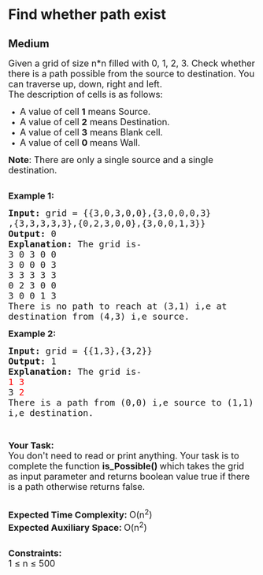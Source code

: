 # Find whether path exist
## Medium 
<div class="problem-statement">
                <p></p><p><span style="font-size:18px">Given a grid of size n*n&nbsp;filled with 0, 1, 2, 3. Check whether there is a path possible from the source to destination.&nbsp;You can traverse up, down, right and left.<br>
The description of cells is as follows:</span></p>

<ul>
	<li><span style="font-size:18px">A value of cell&nbsp;<strong>1</strong>&nbsp;means Source.</span></li>
	<li><span style="font-size:18px">A value of cell&nbsp;<strong>2</strong>&nbsp;means Destination.</span></li>
	<li><span style="font-size:18px">A value of cell&nbsp;<strong>3</strong>&nbsp;means Blank cell.</span></li>
	<li><span style="font-size:18px">A value of cell <strong>0&nbsp;</strong>means&nbsp;Wall.</span></li>
</ul>

<p><span style="font-size:18px"><strong>Note</strong>: There are only a single source and a single destination.</span><br>
&nbsp;</p>

<p><span style="font-size:18px"><strong>Example 1:</strong></span></p>

<pre><span style="font-size:18px"><strong>Input: </strong>grid = {{3,0,3,0,0},{3,0,0,0,3}
,{3,3,3,3,3},{0,2,3,0,0},{3,0,0,1,3}}
<strong>Output: </strong>0
<strong>Explanation: </strong>The grid is-
3 0 3 0 0&nbsp;
3 0 0 0 3&nbsp;
3 3 3 3 3&nbsp;
0 2 3 0 0&nbsp;
3 0 0 1 3&nbsp;
There is no path to reach at (3,1) i,e at 
destination from (4,3) i,e source.</span>
</pre>

<p><span style="font-size:18px"><strong>Example 2:</strong></span></p>

<pre><span style="font-size:18px"><strong>Input: </strong>grid = {{1,3},{3,2}}
<strong>Output: </strong>1
<strong>Explanation: </strong>The grid is-
<span style="color:#FF0000">1 3
</span>3<span style="color:#FF0000"> 2
</span>There is a path from (0,0) i,e source to (1,1) 
i,e destination.</span>
</pre>

<p>&nbsp;</p>

<p><span style="font-size:18px"><strong>Your Task:</strong><br>
You don't need to read or print anything. Your task is to complete the function <strong>is_Possible()&nbsp;</strong>which takes the grid as input parameter and returns boolean value true if there is a path otherwise returns false.</span><br>
&nbsp;</p>

<p><span style="font-size:18px"><strong>Expected Time Complexity:&nbsp;</strong>O(n<sup>2</sup>)<br>
<strong>Expected Auxiliary Space:&nbsp;</strong>O(n<sup>2</sup>)</span><br>
&nbsp;</p>

<p><span style="font-size:18px"><strong>Constraints:</strong><br>
1 ≤ n ≤ 500</span></p>
 <p></p>
            </div>